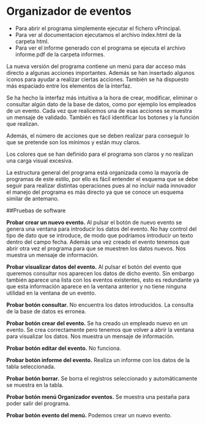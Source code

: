 # Organizador de eventos

- Para abrir el programa simplemente ejecutar el fichero vPrincipal.
- Para ver al documentacion ejecutamos el archivo index.html de la carpeta html.
- Para ver el informe generado con el programa se ejecuta el archivo informe.pdf de la carpeta informes.

La nueva versión del programa contiene un menú para dar acceso más directo a algunas acciones importantes. Además se han insertado algunos iconos para ayudar a realizar ciertas acciones. También se ha dispuesto más espaciado entre los elementos de la interfaz.

Se ha hecho la interfaz más intuitiva a la hora de crear, modificar, eliminar o consultar algún dato de la base de datos, como por ejemplo los empleados de un evento. Cada vez que realicemos una de esas acciones se muestra un mensaje de validado. También es fácil identificar los botones y la función que realizan.

Además, el número de acciones que se deben realizar para conseguir lo que se pretende son los mínimos y están muy claros.

Los colores que se han definido para el programa son claros y no realizan una carga visual excesiva.

La estructura general del programa está organizada como la mayoría de programas de este estilo, por ello es fácil entender el esquema que se debe seguir para realizar distintas operaciones pues al no incluir nada innovador el manejo del programa es más directo ya que se conoce un esquema similar de antemano.

##Pruebas de software

**Probar crear un nuevo evento.** Al pulsar el botón de nuevo evento se genera una ventana para introducir los datos del evento. No hay control del tipo de dato que se introduce, de modo que podríamos introducir un texto dentro del campo fecha. Además una vez creado el evento tenemos que abrir otra vez el programa para que se muestren los datos nuevos. Nos muestra un mensaje de información.

**Probar visualizar datos del evento.** Al pulsar el botón del evento que queremos consultar nos aparecen los datos de dicho evento. Sin embargo también aparece una lista con los eventos existentes, esto es redundante ya que esta información aparece en la ventana anterior y no tiene ninguna utilidad en la ventana de un evento.

**Probar botón consultar.** No encuentra los datos introducidos. La consulta de la base de datos es erronea.

**Probar botón crear del evento.** Se ha creado un empleado nuevo en un evento. Se crea correctamente pero tenemos que volver a abrir la ventana para visualizar los datos. Nos muestra un mensaje de información.

**Probar botón editar del evento.** No funciona.

**Probar botón informe del evento.** Realiza un informe con los datos de la tabla seleccionada.

**Probar botón borrar.** Se borra el registros seleccionado y automáticamente se muestra en la tabla.

**Probar botón menú Organizador eventos.** Se muestra una pestaña para poder salir del programa.

**Probar botón evento del menú.** Podemos crear un nuevo evento.
